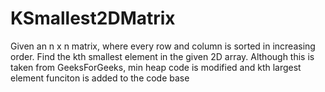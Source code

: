 # KSmallest2DMatrix
Given an n x n matrix, where every row and column is sorted in increasing order. Find the kth smallest element in the given 2D array.
Although this is taken from GeeksForGeeks, min heap code is modified and kth largest element funciton is added to the code base
